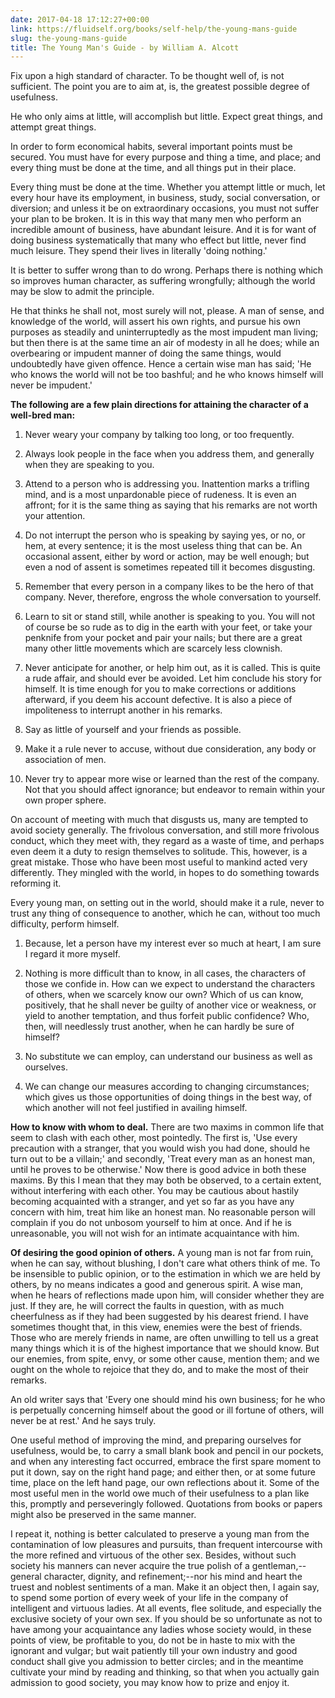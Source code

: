 ```yaml
---
date: 2017-04-18 17:12:27+00:00
link: https://fluidself.org/books/self-help/the-young-mans-guide
slug: the-young-mans-guide
title: The Young Man's Guide - by William A. Alcott
---
```


Fix upon a high standard of character. To be thought well of, is not sufficient. The point you are to aim at, is, the greatest possible degree of usefulness.

He who only aims at little, will accomplish but little. Expect great things, and attempt great things.

In order to form economical habits, several important points must be secured. You must have for every purpose and thing a time, and place; and every thing must be done at the time, and all things put in their place.

Every thing must be done at the time. Whether you attempt little or much, let every hour have its employment, in business, study, social conversation, or diversion; and unless it be on extraordinary occasions, you must not suffer your plan to be broken. It is in this way that many men who perform an incredible amount of business, have abundant leisure. And it is for want of doing business systematically that many who effect but little, never find much leisure. They spend their lives in literally 'doing nothing.'

It is better to suffer wrong than to do wrong. Perhaps there is nothing which so improves human character, as suffering wrongfully; although the world may be slow to admit the principle.

He that thinks he shall not, most surely will not, please. A man of sense, and knowledge of the world, will assert his own rights, and pursue his own purposes as steadily and uninterruptedly as the most impudent man living; but then there is at the same time an air of modesty in all he does; while an overbearing or impudent manner of doing the same things, would undoubtedly have given offence. Hence a certain wise man has said; 'He who knows the world will not be too bashful; and he who knows himself will never be impudent.'

**The following are a few plain directions for attaining the character of a well-bred man:**

1.  Never weary your company by talking too long, or too frequently.

2.  Always look people in the face when you address them, and generally when they are speaking to you.

3.  Attend to a person who is addressing you. Inattention marks a trifling mind, and is a most unpardonable piece of rudeness. It is even an affront; for it is the same thing as saying that his remarks are not worth your attention.

4.  Do not interrupt the person who is speaking by saying yes, or no, or hem, at every sentence; it is the most useless thing that can be. An occasional assent, either by word or action, may be well enough; but even a nod of assent is sometimes repeated till it becomes disgusting.

5.  Remember that every person in a company likes to be the hero of that company. Never, therefore, engross the whole conversation to yourself.

6.  Learn to sit or stand still, while another is speaking to you. You will not of course be so rude as to dig in the earth with your feet, or take your penknife from your pocket and pair your nails; but there are a great many other little movements which are scarcely less clownish.

7.  Never anticipate for another, or help him out, as it is called. This is quite a rude affair, and should ever be avoided. Let him conclude his story for himself. It is time enough for you to make corrections or additions afterward, if you deem his account defective. It is also a piece of impoliteness to interrupt another in his remarks.

8.  Say as little of yourself and your friends as possible.

9.  Make it a rule never to accuse, without due consideration, any body or association of men.

10. Never try to appear more wise or learned than the rest of the company. Not that you should affect ignorance; but endeavor to remain within your own proper sphere.

On account of meeting with much that disgusts us, many are tempted to avoid society generally. The frivolous conversation, and still more frivolous conduct, which they meet with, they regard as a waste of time, and perhaps even deem it a duty to resign themselves to solitude. This, however, is a great mistake. Those who have been most useful to mankind acted very differently. They mingled with the world, in hopes to do something towards reforming it.

Every young man, on setting out in the world, should make it a rule, never to trust any thing of consequence to another, which he can, without too much difficulty, perform himself.

1.  Because, let a person have my interest ever so much at heart, I am sure I regard it more myself.

2.  Nothing is more difficult than to know, in all cases, the characters of those we confide in. How can we expect to understand the characters of others, when we scarcely know our own? Which of us can know, positively, that he shall never be guilty of another vice or weakness, or yield to another temptation, and thus forfeit public confidence? Who, then, will needlessly trust another, when he can hardly be sure of himself?

3.  No substitute we can employ, can understand our business as well as ourselves.

4.  We can change our measures according to changing circumstances; which gives us those opportunities of doing things in the best way, of which another will not feel justified in availing himself.

**How to know with whom to deal.** There are two maxims in common life that seem to clash with each other, most pointedly. The first is, 'Use every precaution with a stranger, that you would wish you had done, should he turn out to be a villain;' and secondly, 'Treat every man as an honest man, until he proves to be otherwise.' Now there is good advice in both these maxims. By this I mean that they may both be observed, to a certain extent, without interfering with each other. You may be cautious about hastily becoming acquainted with a stranger, and yet so far as you have any concern with him, treat him like an honest man. No reasonable person will complain if you do not unbosom yourself to him at once. And if he is unreasonable, you will not wish for an intimate acquaintance with him.

**Of desiring the good opinion of others.** A young man is not far from ruin, when he can say, without blushing, I don't care what others think of me. To be insensible to public opinion, or to the estimation in which we are held by others, by no means indicates a good and generous spirit. A wise man, when he hears of reflections made upon him, will consider whether they are just. If they are, he will correct the faults in question, with as much cheerfulness as if they had been suggested by his dearest friend. I have sometimes thought that, in this view, enemies were the best of friends. Those who are merely friends in name, are often unwilling to tell us a great many things which it is of the highest importance that we should know. But our enemies, from spite, envy, or some other cause, mention them; and we ought on the whole to rejoice that they do, and to make the most of their remarks.

An old writer says that 'Every one should mind his own business; for he who is perpetually concerning himself about the good or ill fortune of others, will never be at rest.' And he says truly.

One useful method of improving the mind, and preparing ourselves for usefulness, would be, to carry a small blank book and pencil in our pockets, and when any interesting fact occurred, embrace the first spare moment to put it down, say on the right hand page; and either then, or at some future time, place on the left hand page, our own reflections about it. Some of the most useful men in the world owe much of their usefulness to a plan like this, promptly and perseveringly followed. Quotations from books or papers might also be preserved in the same manner.

I repeat it, nothing is better calculated to preserve a young man from the contamination of low pleasures and pursuits, than frequent intercourse with the more refined and virtuous of the other sex. Besides, without such society his manners can never acquire the true polish of a gentleman,--general character, dignity, and refinement;--nor his mind and heart the truest and noblest sentiments of a man. Make it an object then, I again say, to spend some portion of every week of your life in the company of intelligent and virtuous ladies. At all events, flee solitude, and especially the exclusive society of your own sex. If you should be so unfortunate as not to have among your acquaintance any ladies whose society would, in these points of view, be profitable to you, do not be in haste to mix with the ignorant and vulgar; but wait patiently till your own industry and good conduct shall give you admission to better circles; and in the meantime cultivate your mind by reading and thinking, so that when you actually gain admission to good society, you may know how to prize and enjoy it.
